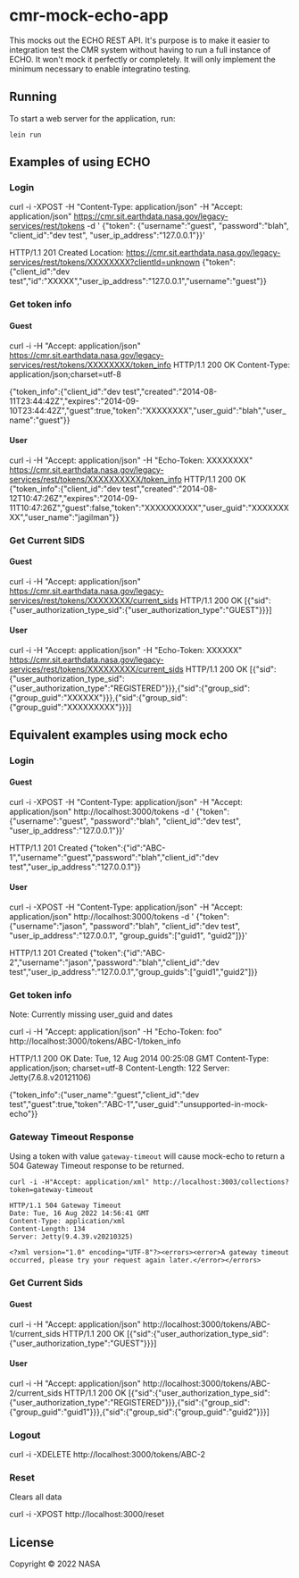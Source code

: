 # cmr-mock-echo-app

This mocks out the ECHO REST API. It's purpose is to make it easier to integration test the CMR system without having to run a full instance of ECHO. It won't mock it perfectly or completely. It will only implement the minimum necessary to enable integratino testing.

## Running

To start a web server for the application, run:

    lein run

## Examples of using ECHO

### Login

curl -i -XPOST -H "Content-Type: application/json" -H "Accept: application/json"  https://cmr.sit.earthdata.nasa.gov/legacy-services/rest/tokens -d '
{"token": {"username":"guest",
  "password":"blah",
  "client_id":"dev test",
  "user_ip_address":"127.0.0.1"}}'

HTTP/1.1 201 Created
Location: https://cmr.sit.earthdata.nasa.gov/legacy-services/rest/tokens/XXXXXXXX?clientId=unknown
{"token":{"client_id":"dev test","id":"XXXXX","user_ip_address":"127.0.0.1","username":"guest"}}

### Get token info

#### Guest

curl -i -H "Accept: application/json" https://cmr.sit.earthdata.nasa.gov/legacy-services/rest/tokens/XXXXXXXX/token_info
HTTP/1.1 200 OK
Content-Type: application/json;charset=utf-8

{"token_info":{"client_id":"dev test","created":"2014-08-11T23:44:42Z","expires":"2014-09-10T23:44:42Z","guest":true,"token":"XXXXXXXX","user_guid":"blah","user_name":"guest"}}

#### User
curl -i -H "Accept: application/json" -H "Echo-Token: XXXXXXXX" https://cmr.sit.earthdata.nasa.gov/legacy-services/rest/tokens/XXXXXXXXXX/token_info
HTTP/1.1 200 OK
{"token_info":{"client_id":"dev test","created":"2014-08-12T10:47:26Z","expires":"2014-09-11T10:47:26Z","guest":false,"token":"XXXXXXXXXX","user_guid":"XXXXXXXXX","user_name":"jagilman"}}


### Get Current SIDS

#### Guest

curl -i -H "Accept: application/json" https://cmr.sit.earthdata.nasa.gov/legacy-services/rest/tokens/XXXXXXXX/current_sids
HTTP/1.1 200 OK
[{"sid":{"user_authorization_type_sid":{"user_authorization_type":"GUEST"}}}]

#### User

curl -i -H "Accept: application/json" -H "Echo-Token: XXXXXX" https://cmr.sit.earthdata.nasa.gov/legacy-services/rest/tokens/XXXXXXXXX/current_sids
HTTP/1.1 200 OK
[{"sid":{"user_authorization_type_sid":{"user_authorization_type":"REGISTERED"}}},{"sid":{"group_sid":{"group_guid":"XXXXXX"}}},{"sid":{"group_sid":{"group_guid":"XXXXXXXXX"}}}]


## Equivalent examples using mock echo

### Login

#### Guest

curl -i -XPOST -H "Content-Type: application/json" -H "Accept: application/json"  http://localhost:3000/tokens -d '
{"token": {"username":"guest",
  "password":"blah",
  "client_id":"dev test",
  "user_ip_address":"127.0.0.1"}}'


HTTP/1.1 201 Created
{"token":{"id":"ABC-1","username":"guest","password":"blah","client_id":"dev test","user_ip_address":"127.0.0.1"}}

#### User

curl -i -XPOST -H "Content-Type: application/json" -H "Accept: application/json"  http://localhost:3000/tokens -d '
{"token": {"username":"jason",
  "password":"blah",
  "client_id":"dev test",
  "user_ip_address":"127.0.0.1",
  "group_guids":["guid1", "guid2"]}}'

HTTP/1.1 201 Created
{"token":{"id":"ABC-2","username":"jason","password":"blah","client_id":"dev test","user_ip_address":"127.0.0.1","group_guids":["guid1","guid2"]}}

### Get token info

Note: Currently missing user_guid and dates

curl -i -H "Accept: application/json" -H "Echo-Token: foo" http://localhost:3000/tokens/ABC-1/token_info

HTTP/1.1 200 OK
Date: Tue, 12 Aug 2014 00:25:08 GMT
Content-Type: application/json; charset=utf-8
Content-Length: 122
Server: Jetty(7.6.8.v20121106)

{"token_info":{"user_name":"guest","client_id":"dev test","guest":true,"token":"ABC-1","user_guid":"unsupported-in-mock-echo"}}

### Gateway Timeout Response

Using a token with value `gateway-timeout` will cause mock-echo to return a 504 Gateway Timeout response to be returned.

``` shell
curl -i -H"Accept: application/xml" http://localhost:3003/collections?token=gateway-timeout

HTTP/1.1 504 Gateway Timeout
Date: Tue, 16 Aug 2022 14:56:41 GMT
Content-Type: application/xml
Content-Length: 134
Server: Jetty(9.4.39.v20210325)

<?xml version="1.0" encoding="UTF-8"?><errors><error>A gateway timeout occurred, please try your request again later.</error></errors>
```

### Get Current Sids

#### Guest

curl -i -H "Accept: application/json" http://localhost:3000/tokens/ABC-1/current_sids
HTTP/1.1 200 OK
[{"sid":{"user_authorization_type_sid":{"user_authorization_type":"GUEST"}}}]


#### User

curl -i -H "Accept: application/json" http://localhost:3000/tokens/ABC-2/current_sids
HTTP/1.1 200 OK
[{"sid":{"user_authorization_type_sid":{"user_authorization_type":"REGISTERED"}}},{"sid":{"group_sid":{"group_guid":"guid1"}}},{"sid":{"group_sid":{"group_guid":"guid2"}}}]

### Logout

curl -i -XDELETE http://localhost:3000/tokens/ABC-2

### Reset

Clears all data

curl -i -XPOST http://localhost:3000/reset



## License

Copyright © 2022 NASA
